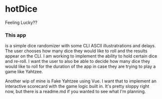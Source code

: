# hotDice
Feeling Lucky??

### This app 
is a simple dice randomizer with some CLI ASCII illustratrations and delays. 
The user chooses how many dice they would like to roll and the results appear on the CLI. 
I am working to implement the ability to hold certain dice and re-roll. I want the user to
also be able to decide how many dice they would like to roll for the duration of the app in
case they are trying to play a game like Yahtzee. 

Another wip of mine is Fake Yahtzee using Vue. I want that to implement an interactive scorecard 
with the game logic built in. It's pretty sloppy right now, but there is a readme.md if you 
wanted to see what I'm planning.
